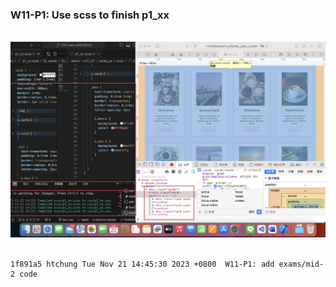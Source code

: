 ### W11-P1: Use scss to finish p1_xx
 
![](w11-p1.png)
 
```
1f891a5 htchung Tue Nov 21 14:45:30 2023 +0800  W11-P1: add exams/mid-2 code
```
